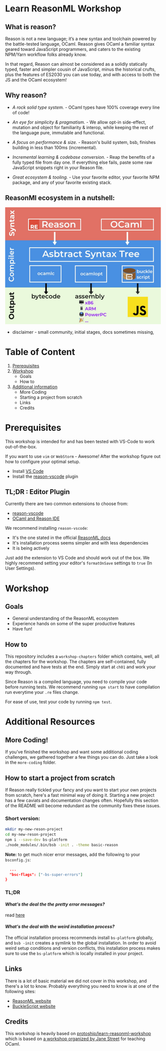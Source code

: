 # Learn ReasonML Workshop

## What is reason? 
  Reason is not a new language; it’s a new syntax and toolchain powered by the battle-tested language, OCaml. Reason gives OCaml a familiar syntax geared toward JavaScript programmers, and caters to the existing NPM/Yarn workflow folks already know.

  In that regard, Reason can almost be considered as a solidly statically typed, faster and simpler cousin of JavaScript, minus the historical crufts, plus the features of ES2030 you can use today, and with access to both the JS and the OCaml ecosystem!

## Why reason?
 - *A rock solid type system.* - OCaml types have 100% coverage every line of code!

- *An eye for simplicity & pragmatism.* -  We allow opt-in side-effect, mutation and object for familiarity & interop, while keeping the rest of the language pure, immutable and functional.

- *A focus on performance & size.* - Reason's build system, bsb, finishes building in less than 100ms (incremental).

- *Incremental learning & codebase conversion.* - Reap the benefits of a fully typed file from day one. If everything else fails, paste some raw JavaScript snippets right in your Reason file.

- *Great ecosystem & tooling.* - Use your favorite editor, your favorite NPM package, and any of your favorite existing stack. 

## ReasonMl ecosystem in a nutshell:
![ecosystem diagram](images/reasonml-ecosystem.jpg)

- disclaimer - small community, initial stages, docs sometimes missing, 


# Table of Content

1. [Prerequisites](#Prerequisites)
1. [Workshop](#Workshop)
    - Goals
    - How to
1. [Additional information](#additional-resources)
    - More Coding
    - Starting a project from scratch
    - Links
    - Credits
    


# Prerequisites

This workshop is intended for and has been tested with VS-Code to work out-of-the-box.

If you want to use `vim` or `WebStorm` - Awesome! After the workshop figure out how to configure your optimal setup.

* Install [VS Code](https://code.visualstudio.com/download)
* Install the [reason-vscode](https://marketplace.visualstudio.com/items?itemName=jaredly.reason-vscode) plugin


## TL;DR : Editor Plugin

Currently there are two common extensions to choose from:
  * [reason-vscode](https://marketplace.visualstudio.com/items?itemName=jaredly.reason-vscode)
  * [OCaml and Reason IDE](https://marketplace.visualstudio.com/items?itemName=freebroccolo.reasonml)

We recommend installing `reason-vscode`:
  * It's the one stated in the official [ReasonML docs](https://reasonml.github.io/docs/en/editor-plugins#officially-supported-editors)
  * It's installation process seems simpler and with less dependencies
  * It is being actively 

Just add the extension to VS Code and should work out of the box. We highly recommend setting your editor's `formatOnSave` settings to `true` (In User Settings).



# Workshop

## Goals

  - General understanding of the ReasonML ecosystem
  - Experience hands on some of the super productive features 
  - Have fun!

## How to

This repository includes a `workshop-chapters` folder which contains, well, all the chapters for the workshop. The chapters are self-contained, fully documented and have tests at the end. Simply start at `ch01` and work your way through.

Since Reason is a compiled language, you need to compile your code before running tests. We recommend running `npm start` to have compilation run everytime your `.re` files change.

For ease of use, test your code by running `npm test`.

  


# Additional Resources

## More Coding!

If you've finished the workshop and want some additional coding challenges, we gathered together a few things you can do. Just take a look in the `more-coding` folder.

        
## How to start a project from scratch

If Reason really tickled your fancy and you want to start your own projects from scratch, here's a fast minimal way of doing it. Starting a new project has a few caviats and documentation changes often. Hopefully this section of the README will become redundant as the community fixes these issues.

### Short version:

```bash
mkdir my-new-reson-project
cd my-new-reson-project
npm i --save-dev bs-platform
./node_modules/.bin/bsb -init . -theme basic-reason
```

**Note:** to get much nicer error messages, add the following to your `bsconfig.js`: 
```json
  ...
  "bsc-flags": ["-bs-super-errors"]
}
```

### TL;DR

#### *What's the deal the the pretty error messages?* 
read [here](https://reasonml.github.io/blog/2017/08/25/way-nicer-error-messages.html)

#### *What's the deal with the weird installation process?* 
The official installation process recommends install `bs-platform` globally, and `bsb -init` creates a symlink to the global installation. In order to avoid weird setup conditions and version conflicts, this installation process makes sure to use the `bs-platform` which is locally installed in your project.


## Links

There is a lot of basic material we did not cover in this workshop, and there's a lot to know. Probably everything you need to know is at one of the following sites:

* [ReasonML website](https://reasonml.github.io/)
* [BuckleScript website](https://bucklescript.github.io/)


## Credits 

This workshop is heavily based on [protoship/learn-reasonml-workshop](https://github.com/protoship/learn-reasonml-workshop) which is based on [a workshop organized by Jane Street](https://blog.janestreet.com/learn-ocaml-nyc/) for teaching OCaml.
